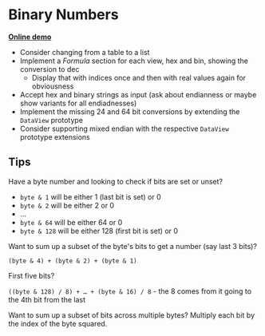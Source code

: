 # Binary Numbers

[**Online demo**](https://tomashubelbauer.github.io/binary-numbers)

- Consider changing from a table to a list
- Implement a *Formula* section for each view, hex and bin, showing the conversion to dec
  - Display that with indices once and then with real values again for obviousness
- Accept hex and binary strings as input (ask about endianness or maybe show variants for all endiadnesses)
- Implement the missing 24 and 64 bit conversions by extending the `DataView` prototype
- Consider supporting mixed endian with the respective `DataView` prototype extensions

## Tips

Have a byte number and looking to check if bits are set or unset?

- `byte & 1` will be either 1 (last bit is set) or 0
- `byte & 2` will be either 2 or 0
- …
- `byte & 64` will be either 64 or 0
- `byte & 128` will be either 128 (first bit is set) or 0

Want to sum up a subset of the byte's bits to get a number (say last 3 bits)?

`(byte & 4) + (byte & 2) + (byte & 1)`

First five bits?

`((byte & 128) / 8) + … + (byte & 16) / 8` - the 8 comes from it going to the 4th bit from the last

Want to sum up a subset of bits across multiple bytes? Multiply each bit by the index of the byte squared.

